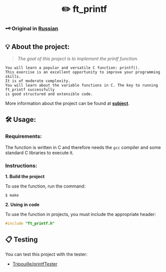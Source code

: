
<h1 align="center">
	✏️ ft_printf
</h1>

### 🗝️ Original in [**Russian**](https://github.com/AYglazk0v/ft_printf/blob/master/README.md)

## 💡 About the project:

> _The goal of this project is to implement the printf function._

	You will learn a popular and versatile C function: printf().
	This exercise is an excellent opportunity to improve your programming skills.
	It is of moderate complexity.
	You will learn about the variable functions in C. The key to running ft_printf successfully
	is good structured and extensible code.

More information about the project can be found at  [**subject**](https://github.com/MKKurbandibirov/ft_printf/blob/master/Subject.pdf).


## 🛠️ Usage:

### Requirements:

The function is written in C and therefore needs the `gcc` compiler and some standard C libraries to execute it.

### Instructions:

**1. Build the project**

To use the function, run the command:

```shell
$ make
```

**2. Using in code**

To use the function in projects, you must include the appropriate header:

```C
#include "ft_printf.h"
```

## 📋 Testing

You can test this project with the tester:

* [Tripouille/printfTester](https://github.com/Tripouille/printfTester)

